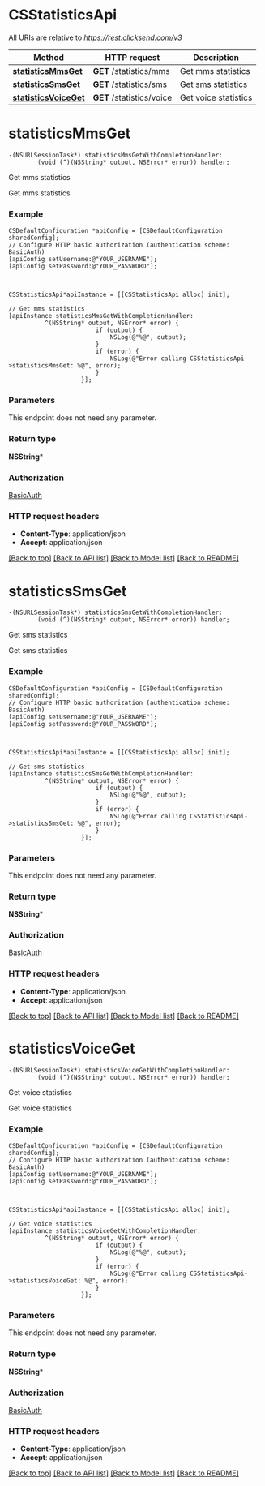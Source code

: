 # CSStatisticsApi

All URIs are relative to *https://rest.clicksend.com/v3*

Method | HTTP request | Description
------------- | ------------- | -------------
[**statisticsMmsGet**](CSStatisticsApi.md#statisticsmmsget) | **GET** /statistics/mms | Get mms statistics
[**statisticsSmsGet**](CSStatisticsApi.md#statisticssmsget) | **GET** /statistics/sms | Get sms statistics
[**statisticsVoiceGet**](CSStatisticsApi.md#statisticsvoiceget) | **GET** /statistics/voice | Get voice statistics


# **statisticsMmsGet**
```objc
-(NSURLSessionTask*) statisticsMmsGetWithCompletionHandler: 
        (void (^)(NSString* output, NSError* error)) handler;
```

Get mms statistics

Get mms statistics

### Example 
```objc
CSDefaultConfiguration *apiConfig = [CSDefaultConfiguration sharedConfig];
// Configure HTTP basic authorization (authentication scheme: BasicAuth)
[apiConfig setUsername:@"YOUR_USERNAME"];
[apiConfig setPassword:@"YOUR_PASSWORD"];



CSStatisticsApi*apiInstance = [[CSStatisticsApi alloc] init];

// Get mms statistics
[apiInstance statisticsMmsGetWithCompletionHandler: 
          ^(NSString* output, NSError* error) {
                        if (output) {
                            NSLog(@"%@", output);
                        }
                        if (error) {
                            NSLog(@"Error calling CSStatisticsApi->statisticsMmsGet: %@", error);
                        }
                    }];
```

### Parameters
This endpoint does not need any parameter.

### Return type

**NSString***

### Authorization

[BasicAuth](../README.md#BasicAuth)

### HTTP request headers

 - **Content-Type**: application/json
 - **Accept**: application/json

[[Back to top]](#) [[Back to API list]](../README.md#documentation-for-api-endpoints) [[Back to Model list]](../README.md#documentation-for-models) [[Back to README]](../README.md)

# **statisticsSmsGet**
```objc
-(NSURLSessionTask*) statisticsSmsGetWithCompletionHandler: 
        (void (^)(NSString* output, NSError* error)) handler;
```

Get sms statistics

Get sms statistics

### Example 
```objc
CSDefaultConfiguration *apiConfig = [CSDefaultConfiguration sharedConfig];
// Configure HTTP basic authorization (authentication scheme: BasicAuth)
[apiConfig setUsername:@"YOUR_USERNAME"];
[apiConfig setPassword:@"YOUR_PASSWORD"];



CSStatisticsApi*apiInstance = [[CSStatisticsApi alloc] init];

// Get sms statistics
[apiInstance statisticsSmsGetWithCompletionHandler: 
          ^(NSString* output, NSError* error) {
                        if (output) {
                            NSLog(@"%@", output);
                        }
                        if (error) {
                            NSLog(@"Error calling CSStatisticsApi->statisticsSmsGet: %@", error);
                        }
                    }];
```

### Parameters
This endpoint does not need any parameter.

### Return type

**NSString***

### Authorization

[BasicAuth](../README.md#BasicAuth)

### HTTP request headers

 - **Content-Type**: application/json
 - **Accept**: application/json

[[Back to top]](#) [[Back to API list]](../README.md#documentation-for-api-endpoints) [[Back to Model list]](../README.md#documentation-for-models) [[Back to README]](../README.md)

# **statisticsVoiceGet**
```objc
-(NSURLSessionTask*) statisticsVoiceGetWithCompletionHandler: 
        (void (^)(NSString* output, NSError* error)) handler;
```

Get voice statistics

Get voice statistics

### Example 
```objc
CSDefaultConfiguration *apiConfig = [CSDefaultConfiguration sharedConfig];
// Configure HTTP basic authorization (authentication scheme: BasicAuth)
[apiConfig setUsername:@"YOUR_USERNAME"];
[apiConfig setPassword:@"YOUR_PASSWORD"];



CSStatisticsApi*apiInstance = [[CSStatisticsApi alloc] init];

// Get voice statistics
[apiInstance statisticsVoiceGetWithCompletionHandler: 
          ^(NSString* output, NSError* error) {
                        if (output) {
                            NSLog(@"%@", output);
                        }
                        if (error) {
                            NSLog(@"Error calling CSStatisticsApi->statisticsVoiceGet: %@", error);
                        }
                    }];
```

### Parameters
This endpoint does not need any parameter.

### Return type

**NSString***

### Authorization

[BasicAuth](../README.md#BasicAuth)

### HTTP request headers

 - **Content-Type**: application/json
 - **Accept**: application/json

[[Back to top]](#) [[Back to API list]](../README.md#documentation-for-api-endpoints) [[Back to Model list]](../README.md#documentation-for-models) [[Back to README]](../README.md)

